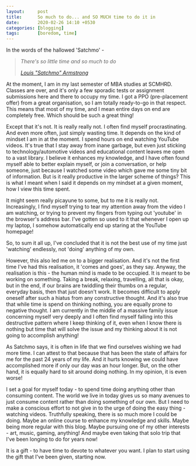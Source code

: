 ```yaml
---
layout: 	post
title: 		So much to do... and SO MUCH time to do it in
date: 		2020-02-26 14:10 +0530
categories: [blogging]
tags: 		[boredom, time]
---
```


In the words of the hallowed 'Satchmo' -

> <i>There's so little time and so much to do</i>
>
> <cite><a href="https://genius.com/Louis-armstrong-so-little-time-so-much-to-do-lyrics">Louis "Satchmo" Armstrong</a></cite>

At the moment, I am in my last semester of MBA studies at SCMHRD. Classes are over, and it's only a few sporadic tests or assignment submissions here and there to occupy my time. I got a PPO (pre-placement offer) from a great organisation, so I am totally ready-to-go in that respect. This means that most of my time, and I mean entire days on end are completely free. Which should be such a great thing!

Except that it's not. It is really really not. I often find myself procrastinating. And even more often, just simply wasting time. It depends on the kind of mindset I am in at the moment. I spend hours on end watching YouTube videos. It's true that I stay away from inane garbage, but even just sticking to technology/automotive videos and educational content leaves me open to a vast library. I believe it enhances my knowledge, and I have often found myself able to better explain myself, or join a conversation, or help someone, just because I watched some video which gave me some tiny bit of information. But is it really productive in the larger scheme of things? This is what I meant when I said it depends on my mindset at a given moment, how I view this time spent.

It might seem really picayune to some, but to me it is really not. Increasingly, I find myself trying to tear my attention away from the video I am watching, or trying to prevent my fingers from typing out 'youtube' in the browser's address bar. I've gotten so used to it that whenever I open up my laptop, I somehow automatically end up staring at the YouTube homepage!

So, to sum it all up, I've concluded that it is not the best use of my time just 'watching' endlessly, not 'doing' anything of my own.

However, this also led me on to a bigger realisation. And it's not the first time I've had this realisation, it 'comes and goes', as they say. Anyway, the realisation is this - the human mind is made to be occupied. It is meant to be working on something. Taking a break, relaxing, travelling, all that is okay, but in the end, if our brains are twiddling their thumbs on a regular, everyday basis, then that just doesn't work. It becomes difficult to apply oneself after such a hiatus from any constructive thought. And it's also true that while time is spend on thinking nothing, you are equally prone to negative thought. I am currently in the middle of a massive family issue concerning myself very deeply and I often find myself falling into this destructive pattern where I keep thinking of it, even when I know there is nothing but time that will solve the issue and my thinking about it is not going to accomplish anything!

As Satchmo says, it is often in life that we find ourselves wishing we had more time. I can attest to that because that has been the state of affairs for me for the past 24 years of my life. And it hurts knowing we could have accomplished more if only our day was an hour longer. But, on the other hand, it is equally hard to sit around doing nothing. In my opinion, it is even worse!

I set a goal for myself today - to spend time doing anything other than consuming content. The world we live in today gives us so many avenues to just consume content rather than doing something of our own. But I need to make a conscious effort to not give in to the urge of doing the easy thing - watching videos. Truthfully speaking, there is so much more I could be doing. Maybe an online course to enhance my knowledge and skills. Maybe being more regular with this blog. Maybe pursuing one of my other interests - art, music, gaming, anything! And maybe even taking that solo trip that I've been longing to do for years now!

It is a gift - to have time to devote to whatever you want. I plan to start using the gift that I've been given, starting now.
